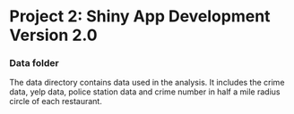 # Project 2: Shiny App Development Version 2.0

### Data folder

The data directory contains data used in the analysis. It includes the crime data, yelp data, police station data and crime number in half a mile radius circle of each restaurant. 


